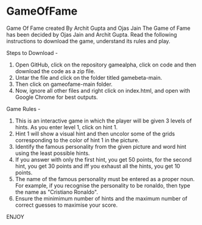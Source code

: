 # GameOfFame
Game Of Fame created By Archit Gupta and Ojas Jain
The Game of Fame has been decided by Ojas Jain and Archit Gupta. Read the following instructions to download the game, understand its rules and play.

Steps to Download -
1. Open GitHub, click on the repository gamealpha, click on code and then download the code as a zip file. 
2. Untar the file and click on the folder titled gamebeta-main. 
3. Then click on gameofame-main folder.
4. Now, ignore all other files and right click on index.html, and open with Google Chrome for best outputs.

Game Rules - 
1. This is an interactive game in which the player will be given 3 levels of hints. As you enter level 1, click on hint 1.
2. Hint 1 will show a visual hint and then uncolor some of the grids corresponding to the color of hint 1 in the picture.
3. Identify the famous personality from the given picture and word hint using the least possible hints. 
4. If you answer with only the first hint, you get 50 points, for the second hint, you get 30 points and iff you exhaust all the hints, you get 10 points.
5. The name of the famous personality must be entered as a proper noun. For example, if you recognise the personality to be ronaldo, then type the name as "Cristiano Ronaldo".
6. Ensure the minimimum number of hints and the maximum number of correct guesses to maximise your score.


ENJOY
